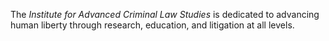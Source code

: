 The _Institute for Advanced Criminal Law Studies_ is dedicated to advancing human liberty through research, education, and litigation at all levels.
